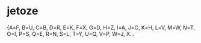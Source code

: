 # jetoze
{A=F, B=U, C=B, D=R, E=K, F=X, G=D, H=Z, I=A, J=C, K=H, L=V, M=W, N=T, O=I, P=S, Q=E, R=N, S=L, T=Y, U=Q, V=P, W=J, X…
